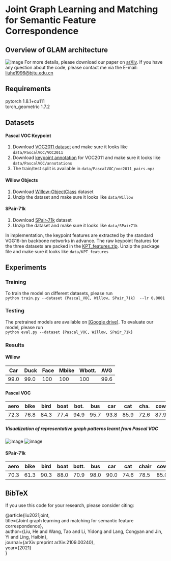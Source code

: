 # Joint Graph Learning and Matching for Semantic Feature Correspondence

## Overview of GLAM architecture
![image](https://user-images.githubusercontent.com/86004891/141059865-e6490804-6eae-4fdb-9499-ed4b36e5fa82.png)
For more details, please download our paper on [arXiv](https://arxiv.org/abs/2109.00240). If you have any question about the code, please contact me via the E-mail: liuhe1996@bjtu.edu.cn

## Requirements
pytorch           1.8.1+cu111  
torch_geometric   1.7.2

## Datasets
#### Pascal VOC Keypoint 
1. Download [VOC2011 dataset](http://host.robots.ox.ac.uk/pascal/VOC/voc2011/index.html) and make sure it looks like `data/PascalVOC/VOC2011` 
2. Download [keypoint annotation](https://www2.eecs.berkeley.edu/Research/Projects/CS/vision/shape/poselets/voc2011_keypoints_Feb2012.tgz) for VOC2011 and make sure it looks like `data/PascalVOC/annotations`
3. The train/test split is available in `data/PascalVOC/voc2011_pairs.npz`
  
#### Willow Objects 
1. Download [Willow-ObjectClass](http://www.di.ens.fr/willow/research/graphlearning/WILLOW-ObjectClass_dataset.zip) dataset
2. Unzip the dataset and make sure it looks like `data/Willow`

#### SPair-71k
1. Download [SPair-71k](http://cvlab.postech.ac.kr/research/SPair-71k/data/SPair-71k.tar.gz) dataset
2. Unzip the dataset and make sure it looks like `data/SPair71k`

In implementation, the keypoint features are extracted by the standard VGG16-bn backbone networks in advance. The raw keypoint features for the three datasets are packed in the [KPT_features.zip](https://drive.google.com/file/d/14iApmo8u0XJ81-3OIz6Y-tVZAJaQokTT/view?usp=sharing). Unzip the package file and make sure it looks like `data/KPT_features`

## Experiments
### Training
To train the model on different datasets, please run  
`python train.py --dataset {Pascal_VOC, Willow, SPair_71k}  --lr 0.0001`
### Testing
The pretrained models are available on [[Google drive]](https://drive.google.com/file/d/1lzrNEK07Z3NNI0paVgUFe1bYsjnFPfTX/view?usp=sharing). 
To evaluate our model, please run  
`python eval.py --dataset {Pascal_VOC, Willow, SPair_71k}`

### Results

#### Willow
Car  |Duck  | Face |Mbike | Wbott. | AVG  | 
---- | ---- | ---- | ---- | ---- | -----|
99.0 | 99.0 |  100 |  100 |  100 |99.6 | 


#### Pascal VOC
aero | bike | bird | boat | bot. | bus  | car  | cat  | cha. | cow  | tab.|  dog | hor. | mbi. | per. | pla. | she. | sofa | tra. |  tv  | AVG  |
---- | ---- | ---- | ---- | ---- | -----| ---- | ---- | ---- | ---- | --- | ---- | ---- | ---- | ---- | ---- | ---- | ---- | ---- | ---- | ---- | 
72.3 | 76.8 | 84.3 | 77.4 | 94.9 | 95.7 | 93.8 | 85.9 | 72.6 | 87.9 | 100 | 86.2 | 85.2 | 85.3 | 71.4 | 98.9 | 83.8 | 80.5 | 98.8 | 92.8 | 86.2 |

##### Visualization of representative graph patterns learnt from Pascal VOC
![image](https://user-images.githubusercontent.com/86004891/141279508-a58c480b-ff21-4af7-ab86-8cda0d56062a.png)
![image](https://user-images.githubusercontent.com/86004891/141280054-648d71ab-5776-445e-aea1-daf9c509aa28.png)


#### SPair-71k
aero | bike | bird | boat | bott.| bus  |  car | cat  | chair| cow  | dog | hor. | mbi. | per. | plant| she. | train|  tv  | AVG  |
---- | ---- | ---- | ---- | ---- | -----| ---- | ---- | ---- | ---- | --- | ---- | ---- | ---- | ---- | ---- | ---- | ---- | ---- |
70.3 | 61.3 | 90.3 | 88.0 | 70.9 | 98.0 | 90.0 | 74.6 | 78.5 | 85.0 | 74.5| 76.9 | 75.8 | 79.6 | 99.2 | 79.1 | 92.2 | 99.9 | 82.5 |


## BibTeX
If you use this code for your research, please consider citing:

@article{liu2021joint,  
  title={Joint graph learning and matching for semantic feature correspondence},  
  author={Liu, He and Wang, Tao and Li, Yidong and Lang, Congyan and Jin, Yi and Ling, Haibin},  
  journal={arXiv preprint arXiv:2109.00240},  
  year={2021}  
} 

